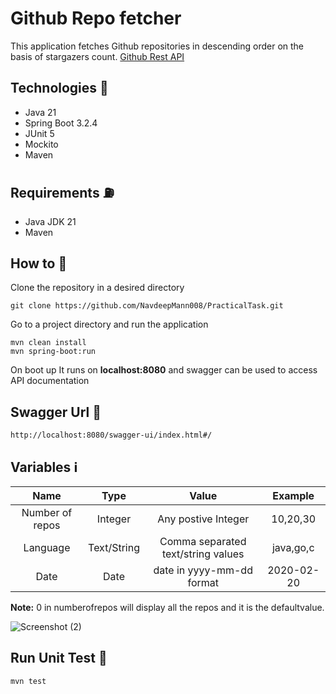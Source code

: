 # Github Repo fetcher

This application fetches Github repositories in descending order on the basis of stargazers count. 
 [Github Rest API](https://docs.github.com/en/rest?apiVersion=2022-11-28)
 
## Technologies :wrench:
- Java 21
- Spring Boot 3.2.4
- JUnit 5
- Mockito
- Maven

## Requirements :fuelpump:
- Java JDK 21
- Maven 

## How to :rocket:

Clone the repository in a desired directory

```
git clone https://github.com/NavdeepMann008/PracticalTask.git
```


Go to a project directory and run the application

```
mvn clean install
mvn spring-boot:run
```

On boot up 
It runs on **localhost:8080** and swagger can be used to access API documentation


## Swagger Url :link:

```
http://localhost:8080/swagger-ui/index.html#/
```
## Variables :information_source:

| Name  | Type | Value  | Example | 
| :---: | :---: | :---: | :---: |
| Number of repos  | Integer  | Any postive Integer  | 10,20,30   |
| Language  | Text/String  | Comma separated text/string values  | java,go,c  |
| Date  | Date  | date in yyyy-mm-dd format  | 2020-02-20  |

**Note:** 0 in numberofrepos will display all the repos and it is the defaultvalue.

![Screenshot (2)](https://github.com/NavdeepMann008/PracticalTask/assets/167414404/d0bd9f8e-1ebd-4a54-89c3-7fe0c78a0668)


## Run Unit Test :runner:
```
mvn test
```
